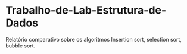# Trabalho-de-Lab-Estrutura-de-Dados
Relatório comparativo sobre os algoritmos Insertion sort, selection sort, bubble sort.
